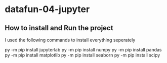# datafun-04-jupyter

## How to install and Run the project
I used the following commands to install everything seperately

py -m pip install jupyterlab
py -m pip install numpy
py -m pip install pandas
py -m pip install matplotlib 
py -m pip install seaborn
py -m pip install scipy